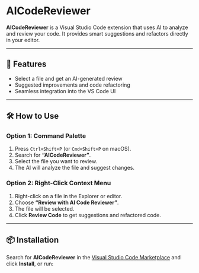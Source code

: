# AICodeReviewer

**AICodeReviewer** is a Visual Studio Code extension that uses AI to analyze and review your code. It provides smart suggestions and refactors directly in your editor.

---

## 🚀 Features

- Select a file and get an AI-generated review
- Suggested improvements and code refactoring
- Seamless integration into the VS Code UI

---

## 🛠 How to Use

### Option 1: Command Palette

1. Press `Ctrl+Shift+P` (or `Cmd+Shift+P` on macOS).
2. Search for **“AICodeReviewer”**.
3. Select the file you want to review.
4. The AI will analyze the file and suggest changes.

### Option 2: Right-Click Context Menu

1. Right-click on a file in the Explorer or editor.
2. Choose **“Review with AI Code Reviewer”**.
3. The file will be selected.
4. Click **Review Code** to get suggestions and refactored code.

---

## 📦 Installation

Search for **AICodeReviewer** in the [Visual Studio Code Marketplace](https://marketplace.visualstudio.com/) and click **Install**, or run:
